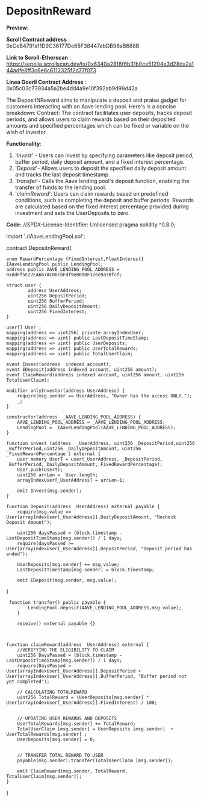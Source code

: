# DepositnReward
**Preview:**

**Scroll Contract address** : 0xCeB4791a11D9C36177De65F38447abDB96aB688B

**Link to Scroll-Etherscan** : https://sepolia.scrollscan.dev/tx/0x6340a2816f6b31b0ce51204e3d28da2a144adfe8ff3c6e6c6112325f2d77f073


**Linea Goerli Contract Address** : 0x05c03c73934a5a2be4dd4a9e10f392ab9d99d42a

The DepositNReward aims to manipulate a deposit and praise gadget for customers interacting with an Aave lending pool. Here's  is a concise breakdown:
Contract:
The contract facilitates user deposits, tracks deposit periods, and allows users to claim rewards based on their deposited amounts and specified percentages which can be fixed or variable on the wish of investor.

**Functionality**:
1. '_Invest_' - Users can invest by specifying parameters like deposit period, buffer period, daily deposit amount, and a fixed interest percentage.
2. '_Deposit_'- Allows users to deposit the specified daily deposit amount and tracks the last deposit timestamp.
3. '_transfer_'- Calls the Aave lending pool's deposit function, enabling the transfer of funds to the lending pool.
4. '_claimReward_': Users can claim rewards based on predefined conditions, such as completing the deposit and buffer periods. Rewards are calculated based on the fixed interest percentage provided during investment and sets the UserDeposits to zero.


**Code:**
//SPDX-License-Identifier: Unlicensed
pragma solidity ^0.8.0;

import './IAaveLendingPool.sol';

contract DepositnReward{

    enum RewardPercentage {FixedInterest,FloatInterest}
    IAaveLendingPool public LendingPool;
    address public AAVE_LENDING_POOL_ADDRESS = 0x8dFf5E27EA6b7AC08EbFdf9eB090F32ee9a30fcf; 

    struct user {
            address UserAddress;
            uint256 DepositPeriod;
            uint256 BufferPeriod;
            uint256 DailyDepositAmount;
            uint256 FixedInterest;
    }

    user[] User ;
    mapping(address => uint256) private arrayIndexUser;
    mapping(address => uint) public LastDepositTimeStamp;
    mapping(address => uint) public UserDeposits;
    mapping(address => uint) public UserTotalRewards;
    mapping(address => uint) public TotalUserClaim;

    event Invest(address  indexed account);
    event EDeposit(address indexed account, uint256 amount);
    event ClaimReward(address indexed account, uint256 amount, uint256 TotalUserClaim);  
   
    modifier onlyInvestor(address UserAddress) {
        require(msg.sender == UserAddress, "Owner has the access ONLY.");
        _;
    } 

    constructor(address  _AAVE_LENDING_POOL_ADDRESS) {
        AAVE_LENDING_POOL_ADDRESS = _AAVE_LENDING_POOL_ADDRESS;
        LendingPool =  IAaveLendingPool(AAVE_LENDING_POOL_ADDRESS);
    }

    function invest (address  _UserAddress, uint256 _DepositPeriod,uint256 _BufferPeriod,uint256 _DailyDepositAmount, uint256 _FixedRewardPercentage ) external {
        user memory UserT = user(_UserAddress, _DepositPeriod, _BufferPeriod,_DailyDepositAmount,_FixedRewardPercentage);
        User.push(UserT);
        uint256 arrLen =  User.length;
        arrayIndexUser[_UserAddress] = arrLen-1;

        emit Invest(msg.sender);
    }

    function Deposit(address _UserAddress) external payable {
        require(msg.value == User[arrayIndexUser[_UserAddress]].DailyDepositAmount, "Recheck Deposit Amount");

        uint256 daysPassed = (block.timestamp - LastDepositTimeStamp[msg.sender]) / 1 days;
        require(daysPassed >= User[arrayIndexUser[_UserAddress]].DepositPeriod, "Deposit period has ended");

        UserDeposits[msg.sender] += msg.value;
        LastDepositTimeStamp[msg.sender] = block.timestamp;

        emit EDeposit(msg.sender, msg.value);
  }


     function transfer() public payable {
            LendingPool.deposit(AAVE_LENDING_POOL_ADDRESS,msg.value);
        }
        
        receive() external payable {}
        


    function claimReward(address _UserAddress) external {
        //VERIFYING THE ELIGIBILITY TO CLAIM
        uint256 DaysPassed = (block.timestamp - LastDepositTimeStamp[msg.sender]) / 1 days;
        require(DaysPassed > User[arrayIndexUser[_UserAddress]].DepositPeriod + User[arrayIndexUser[_UserAddress]].BufferPeriod, "Buffer period not yet completed");

        // CALCULATING TOTALREWARD
        uint256 TotalReward = (UserDeposits[msg.sender] * User[arrayIndexUser[_UserAddress]].FixedInterest) / 100;
        

        // UPDATING USER REWARDS AND DEPOSITS
        UserTotalRewards[msg.sender] += TotalReward;
        TotalUserClaim [msg.sender] = UserDeposits [msg.sender]  + UserTotalRewards[msg.sender] ;
        UserDeposits[msg.sender] = 0;
        

        // TRANSFER TOTAL REWARD TO USER
        payable(msg.sender).transfer(TotalUserClaim [msg.sender]);

        emit ClaimReward(msg.sender, TotalReward, TotalUserClaim[msg.sender]);
    }


}

